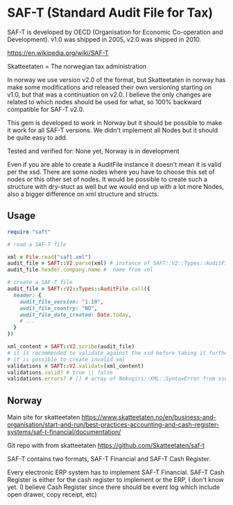 # SAF-T (Standard Audit File for Tax)

SAF-T is developed by OECD (Organisation for Economic Co-operation and Development). v1.0 was shipped in 2005, v2.0 was shipped in 2010. 

https://en.wikipedia.org/wiki/SAF-T

Skatteetaten = The norwegian tax administration

In norway we use version v2.0 of the format, but Skatteetaten in norway has make some modifications and released their own versioning starting on v1.0, but that was a continuation on v2.0. I believe the only changes are related to which nodes should be used for what, so 100% backward compatible for SAF-T v2.0.

This gem is developed to work in Norway but it should be possible to make it work for all SAF-T versions. We didn't implement all Nodes but it should be quite easy to add. 

Tested and verified for: None yet, Norway is in development

Even if you are able to create a AuditFile instance it doesn't mean it is valid per the xsd. There are some nodes where you have to choose this set of nodes or this other set of nodes. It would be possible to create such a structure with dry-stuct as well but we would end up with a lot more Nodes, also a bigger difference on xml structure and structs. 

## Usage

```rb
require "saft"

# read a SAF-T file

xml = File.read("saft.xml")
audit_file = SAFT::V2.parse(xml) # instance of SAFT::V2::Types::AuditFile or raises type errors
audit_file.header.company.name #  name from xml

# create a SAF-T file
audit_file = SAFT::V2::Types::AuditFile.call({
  header: {
    audit_file_version: "1.10",
    audit_file_country: "NO",
    audit_file_date_created: Date.today,
    # ...
  }
})

xml_content = SAFT::V2.scribe(audit_file)
# it is recommended to validate against the xsd before taking it further because 
# it is possible to create invalid xml
validations = SAFT::V2.validate(xml_content)
validations.valid? # true || false
validations.errors? # [] # array of Nokogiri::XML::SyntaxError from xsd errors


```

## Norway 

Main site for skatteetaten https://www.skatteetaten.no/en/business-and-organisation/start-and-run/best-practices-accounting-and-cash-register-systems/saf-t-financial/documentation/

Git repo with from skatteetaten https://github.com/Skatteetaten/saf-t

SAF-T contains two formats, SAF-T Financial and SAF-T Cash Register. 

Every electronic ERP system has to implement SAF-T Financial. SAF-T Cash
Register is either for the cash register to implement or the ERP, I don't know
yet. (I believe Cash Register since there should be event log which include
open drawer, copy receipt, etc)

